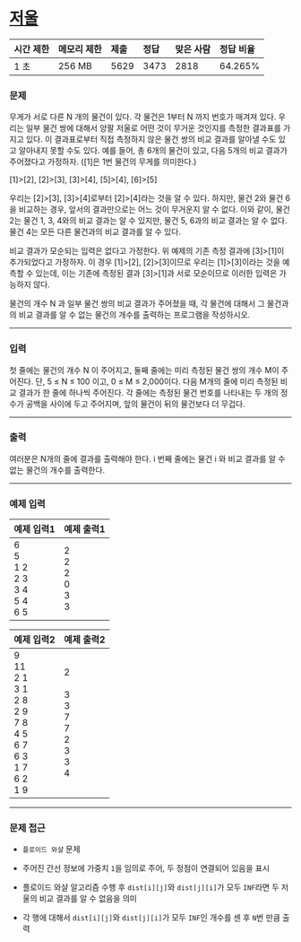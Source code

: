 # [저울](https://www.acmicpc.net/problem/10159)

<div align = center>

| 시간 제한 | 메모리 제한 | 제출 | 정답 | 맞은 사람 | 정답 비율 |
| :-------- | :---------- | :--- | :--- | :-------- | :-------- |
| 1 초      | 256 MB      | 5629 | 3473 | 2818      | 64.265%   |

</div>

### 문제

무게가 서로 다른 N 개의 물건이 있다. 각 물건은 1부터 N 까지 번호가 매겨져 있다. 우리는 일부 물건 쌍에 대해서 양팔 저울로 어떤 것이 무거운 것인지를 측정한 결과표를 가지고 있다. 이 결과표로부터 직접 측정하지 않은 물건 쌍의 비교 결과를 알아낼 수도 있고 알아내지 못할 수도 있다. 예를 들어, 총 6개의 물건이 있고, 다음 5개의 비교 결과가 주어졌다고 가정하자. ([1]은 1번 물건의 무게를 의미한다.)

[1]>[2], [2]>[3], [3]>[4], [5]>[4], [6]>[5]

우리는 [2]>[3], [3]>[4]로부터 [2]>[4]라는 것을 알 수 있다. 하지만, 물건 2와 물건 6을 비교하는 경우, 앞서의 결과만으로는 어느 것이 무거운지 알 수 없다. 이와 같이, 물건 2는 물건 1, 3, 4와의 비교 결과는 알 수 있지만, 물건 5, 6과의 비교 결과는 알 수 없다. 물건 4는 모든 다른 물건과의 비교 결과를 알 수 있다. 

비교 결과가 모순되는 입력은 없다고 가정한다. 위 예제의 기존 측정 결과에 [3]>[1]이 추가되었다고 가정하자. 이 경우 [1]>[2], [2]>[3]이므로 우리는 [1]>[3]이라는 것을 예측할 수 있는데, 이는 기존에 측정된 결과 [3]>[1]과 서로 모순이므로 이러한 입력은 가능하지 않다. 

물건의 개수 N 과 일부 물건 쌍의 비교 결과가 주어졌을 때, 각 물건에 대해서 그 물건과의 비교 결과를 알 수 없는 물건의 개수를 출력하는 프로그램을 작성하시오. 

---

### 입력

첫 줄에는 물건의 개수 N 이 주어지고, 둘째 줄에는 미리 측정된 물건 쌍의 개수 M이 주어진다. 단, 5 ≤ N ≤ 100 이고, 0 ≤ M ≤ 2,000이다. 다음 M개의 줄에 미리 측정된 비교 결과가 한 줄에 하나씩 주어진다. 각 줄에는 측정된 물건 번호를 나타내는 두 개의 정수가 공백을 사이에 두고 주어지며, 앞의 물건이 뒤의 물건보다 더 무겁다.

---

### 출력

여러분은 N개의 줄에 결과를 출력해야 한다. i 번째 줄에는 물건 i 와 비교 결과를 알 수 없는 물건의 개수를 출력한다.

---

### 예제 입력

| 예제 입력1                                      | 예제 출력1                      |
| :---------------------------------------------- | :------------------------------ |
| 6<br/>5<br/>1 2<br/>2 3<br/>3 4<br/>5 4<br/>6 5 | 2<br/>2<br/>2<br/>0<br/>3<br/>3 |

| 예제 입력2                                                                                       | 예제 출력2                                             |
| :----------------------------------------------------------------------------------------------- | :----------------------------------------------------- |
| 9<br/>11<br/>2 1<br/>3 1<br/>2 8<br/>2 9<br/>7 8<br/>4 5<br/>6 7<br/>6 3<br/>1 7<br/>6 2<br/>1 9 | 2<br/><br/>3<br/>3<br/>7<br/>7<br/>2<br/>3<br/>3<br/>4 |

---

### 문제 접근

  - `플로이드 와샬` 문제

  - 주어진 간선 정보에 가중치 `1`을 임의로 주어, 두 정점이 연결되어 있음을 표시

  - 플로이드 와샬 알고리즘 수행 후 `dist[i][j]`와 `dist[j][i]`가 모두 `INF`라면 두 저울의 비교 결과를 알 수 없음을 의미

  - 각 행에 대해서 `dist[i][j]`와 `dist[j][i]`가 모두 `INF`인 개수를 센 후 `N`번 만큼 출력